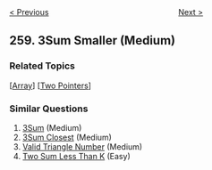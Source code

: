 <!--|This file generated by command(leetcode description); DO NOT EDIT.    |-->
<!--+----------------------------------------------------------------------+-->
<!--|@author    Openset <openset.wang@gmail.com>                           |-->
<!--|@link      https://github.com/openset                                 |-->
<!--|@home      https://github.com/openset/leetcode                        |-->
<!--+----------------------------------------------------------------------+-->

[< Previous](https://github.com/openset/leetcode/tree/master/problems/add-digits "Add Digits")
　　　　　　　　　　　　　　　　
[Next >](https://github.com/openset/leetcode/tree/master/problems/single-number-iii "Single Number III")

## 259. 3Sum Smaller (Medium)



### Related Topics
  [[Array](https://github.com/openset/leetcode/tree/master/tag/array/README.md)]
  [[Two Pointers](https://github.com/openset/leetcode/tree/master/tag/two-pointers/README.md)]

### Similar Questions
  1. [3Sum](https://github.com/openset/leetcode/tree/master/problems/3sum) (Medium)
  1. [3Sum Closest](https://github.com/openset/leetcode/tree/master/problems/3sum-closest) (Medium)
  1. [Valid Triangle Number](https://github.com/openset/leetcode/tree/master/problems/valid-triangle-number) (Medium)
  1. [Two Sum Less Than K](https://github.com/openset/leetcode/tree/master/problems/two-sum-less-than-k) (Easy)
